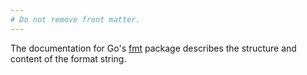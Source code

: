 ```yaml
---
# Do not remove front matter.
---
```


The documentation for Go's [fmt] package describes the structure and content of the format string.

[fmt]: https://pkg.go.dev/fmt
